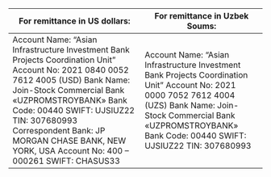  | For remittance in US dollars: | For remittance in Uzbek Soums: | 
 | --- | --- | 
 | Account Name: “Asian Infrastructure Investment Bank Projects Coordination Unit” Account No: 2021 0840 0052 7612 4005 (USD) Bank Name: Join-Stock Commercial Bank «UZPROMSTROYBANK» Bank Code: 00440 SWIFT: UJSIUZ22 TIN: 307680993 Correspondent Bank: JP MORGAN CHASE BANK, NEW YORK, USA Account No: 400 – 000261 SWIFT: CHASUS33 | Account Name: “Asian Infrastructure Investment Bank Projects Coordination Unit” Account No: 2021 0000 7052 7612 4004 (UZS) Bank Name: Join-Stock Commercial Bank «UZPROMSTROYBANK» Bank Code: 00440 SWIFT: UJSIUZ22 TIN: 307680993 | 